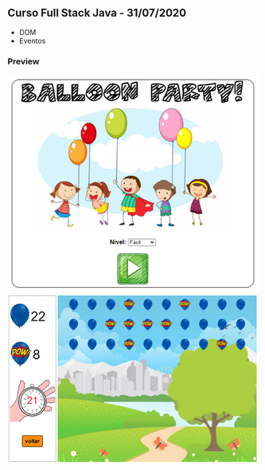 ## Curso Full Stack Java - 31/07/2020
* DOM
* Eventos

### Preview
![Imagem](https://github.com/4L1C3-R4BB1T/santander-coders/raw/main/_assets/aula08-baloes-1.png)
![Imagem](https://github.com/4L1C3-R4BB1T/santander-coders/raw/main/_assets/aula08-baloes-2.png)
